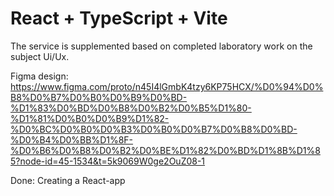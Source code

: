 # React + TypeScript + Vite

The service is supplemented based on completed laboratory work on the subject Ui/Ux.

Figma design: 
https://www.figma.com/proto/n45I4lGmbK4tzy6KP75HCX/%D0%94%D0%B8%D0%B7%D0%B0%D0%B9%D0%BD-%D1%83%D0%BD%D0%B8%D0%B2%D0%B5%D1%80-%D1%81%D0%B0%D0%B9%D1%82-%D0%BC%D0%B0%D0%B3%D0%B0%D0%B7%D0%B8%D0%BD-%D0%B4%D0%BB%D1%8F-%D0%B6%D0%B8%D0%B2%D0%BE%D1%82%D0%BD%D1%8B%D1%85?node-id=45-1534&t=5k9069W0ge2OuZ08-1


Done:
Creating a React-app
